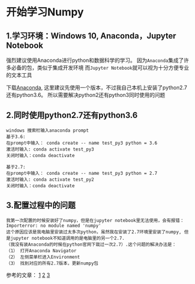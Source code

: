 开始学习Numpy
==================
1.学习环境：Windows 10, Anaconda，Jupyter Notebook
-----------------------
强烈建议使用Anaconda进行python和数据科学的学习。
因为`Anaconda`集成了许多必备的包，类似于集成开发环境
而`Jupyter Notebook`就可以视为十分方便专业的文本工具

下载[Anaconda](https://www.anaconda.com/download/), 这里建议先使用一个版本，不过我自己本机上安装了python2.7还有python3.6。 所以需要解决python2还有python3同时使用的问题

2.同时使用python2.7还有python3.6
-------------------------
    windows 搜索栏输入anaconda prompt
    基于3.6:
    在prompt中输入： conda create -- name test_py3 python = 3.6
    激活时输入: conda activate test_py3
    关闭时输入：conda deactivate
    
    基于2.7:
    在prompt中输入： conda create -- name test_py3 python = 2.7
    激活时输入: conda activate test_py2
    关闭时输入：conda deactivate
 
3.配置过程中的问题
-------------------------
    我第一次配置的时候安装好了numpy，但是在jupyter notebook里无法使用，会有报错： Importerror: no module named 'numpy'
    这个原因应该是我电脑里安装过太多次python，虽然我在安装了2.7环境里安装了numpy, 但是jupyter notebook不知道调用的是电脑里的另一个2.7.
    （我没有装Anaconda的时候在python官网下栽过一次2.7）.这个问题的解决办法是：
    （1） 打开Anaconda Navigator
    （2） 左侧菜单栏进入Environment
    （3） 找到对应的所有2.7版本，更新numpy包
    
参考的文章：
  [1](https://blog.csdn.net/qq_27997427/article/details/78546126)
  [2](https://blog.csdn.net/VincentLuo91/article/details/70826859)
  [3]()
